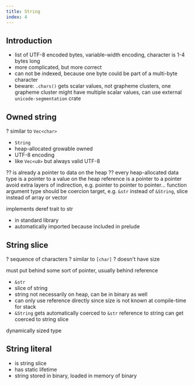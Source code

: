 ```yaml
---
title: String
index: 4
---
```


## Introduction

- list of UTF-8 encoded bytes, variable-width encoding, character is 1-4 bytes long
- more complicated, but more correct
- can not be indexed, because one byte could be part of a multi-byte character
- beware: `.chars()` gets scalar values, not grapheme clusters, one grapheme cluster might have multiple scalar values, can use external `unicode-segmentation` crate



## Owned string

? similar to `Vec<char>`

- `String`
- heap-allocated growable owned
- UTF-8 encoding
- like `Vec<u8>` but always valid UTF-8

?? is already a pointer to data on the heap
?? every heap-allocated data type is a pointer to a value on the heap
reference is a pointer to a pointer
avoid extra layers of indirection, e.g. pointer to pointer to pointer...
function argument type should be coercion target, e.g. `&str` instead of `&String`, slice instead of array or vector

implements deref trait to str

- in standard library
- automatically imported because included in prelude



## String slice

? sequence of characters
? similar to `[char]`
? doesn't have size

must put behind some sort of pointer, usually behind reference

- `&str`
- slice of string
- string not necessarily on heap, can be in binary as well
- can only use reference directly since size is not known at compile-time for stack
- `&String` gets automatically coerced to `&str`
reference to string can get coerced to string slice

dynamically sized type



## String literal

- is string slice
- has static lifetime
- string stored in binary, loaded in memory of binary